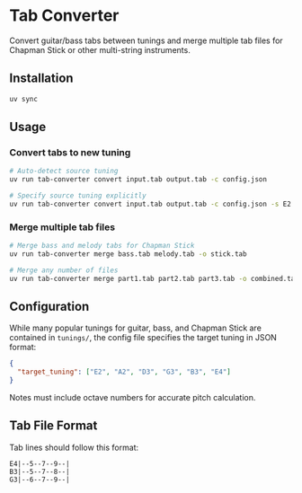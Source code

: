 # Tab Converter

Convert guitar/bass tabs between tunings and merge multiple tab files for Chapman Stick or other multi-string instruments.

## Installation

```bash
uv sync
```

## Usage

### Convert tabs to new tuning

```bash
# Auto-detect source tuning
uv run tab-converter convert input.tab output.tab -c config.json

# Specify source tuning explicitly
uv run tab-converter convert input.tab output.tab -c config.json -s E2 A2 D3 G3 B3 E4
```

### Merge multiple tab files

```bash
# Merge bass and melody tabs for Chapman Stick
uv run tab-converter merge bass.tab melody.tab -o stick.tab

# Merge any number of files
uv run tab-converter merge part1.tab part2.tab part3.tab -o combined.tab
```

## Configuration

While many popular tunings for guitar, bass, and Chapman Stick are contained in `tunings/`, the config file specifies the target tuning in JSON format:

```json
{
  "target_tuning": ["E2", "A2", "D3", "G3", "B3", "E4"]
}
```

Notes must include octave numbers for accurate pitch calculation.

## Tab File Format

Tab lines should follow this format:

```
E4|--5--7--9--|
B3|--5--7--8--|
G3|--6--7--9--|
```
